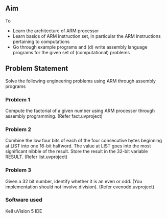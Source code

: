 ## Aim

To 
- Learn the architecture of ARM processor 
- Learn basics of ARM instruction set, in particular the ARM instructions pertaining to computations 
- Go through example programs and (d) write assembly language programs for the given set of (computational) problems

## Problem Statement
Solve the following engineering problems using ARM through assembly programs
 
### Problem 1
Compute the factorial of a given number using ARM processor through assembly programming. (Refer fact.uvproject)

### Problem 2
Combine the low four bits of each of the four consecutive bytes beginning at LIST into one 16-bit halfword. The value at LIST goes into the most significant nibble of the result. Store the result in the 32-bit variable RESULT. (Refer list.uvproject)

### Problem 3
Given a 32 bit number, identify whether it is an even or odd. (You implementation should not involve division). (Refer evenodd.uvproject)

### Software used
Keil uVision 5 IDE 

